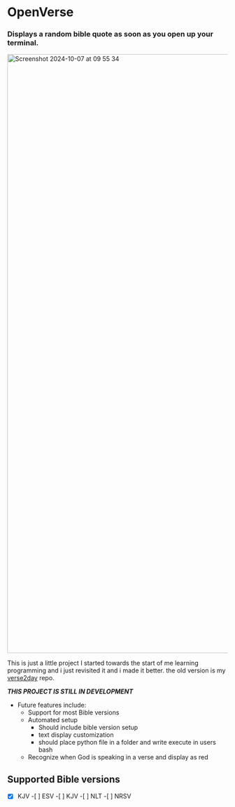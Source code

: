 # OpenVerse

### Displays a random bible quote as soon as you open up your terminal.

<img width="1368" alt="Screenshot 2024-10-07 at 09 55 34" src="https://github.com/user-attachments/assets/f5e41fc8-72ee-46d3-add2-3f4f3979ce00">

This is just a little project I started towards the start of me learning programming and i just revisited it and i made it better. the old version is my [verse2day](https://github.com/ianeblack/verse2day) repo.

**_THIS PROJECT IS STILL IN DEVELOPMENT_**

- Future features include:
  - Support for most Bible versions
  - Automated setup
    - Should include bible version setup
    - text display customization
    - should place python file in a folder and write execute in users bash
  - Recognize when God is speaking in a verse and display as red

## Supported Bible versions

-[x] KJV -[ ] ESV -[ ] KJV -[ ] NLT -[ ] NRSV
